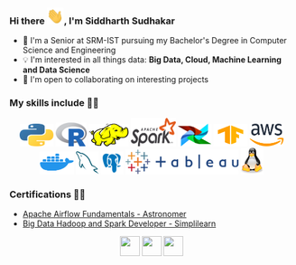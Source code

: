 ### Hi there <img src="https://raw.githubusercontent.com/ABSphreak/ABSphreak/master/gifs/Hi.gif" width="30">, I'm Siddharth Sudhakar

- :green_book: I'm a Senior at SRM-IST pursuing my Bachelor's Degree in Computer Science and Engineering
- :bulb: I'm interested in all things data: **Big Data, Cloud, Machine Learning and Data Science**
- 🤝  I'm open to collaborating on interesting projects


### My skills include :technologist:

<p align="center">
<a href="https://www.python.org/" target="_blank" rel="noreferrer"><img src="https://github.com/siddharth271101/siddharth271101/blob/main/assets/icons/python.svg" width="60" height="40" alt="Python" /></a>
<img title="R" alt="R" 
src="https://github.com/siddharth271101/siddharth271101/blob/main/assets/icons/r-lang.svg"
 width="55" />
 <img title="Hadoop" alt="Hadoop" 
src="https://github.com/siddharth271101/siddharth271101/blob/main/assets/icons/hadoop.svg"
 width="70" height="40" />
 	<img title="Spark" alt="Spark" 
src="https://github.com/siddharth271101/siddharth271101/blob/main/assets/icons/apache_spark.svg"
 width="80" height="50" />
  <img title="airflow" alt="airflow" 
src="https://github.com/siddharth271101/siddharth271101/blob/main/assets/icons/airflow.svg"
 width="60" height="40" />
 <img title="Tensorflow" alt="Tensorflow" 
src="https://github.com/siddharth271101/siddharth271101/blob/main/assets/icons/tensorflow.svg"
 width="60" height="40" />
<img title="AWS" alt="AWS" 
src="https://github.com/siddharth271101/siddharth271101/blob/main/assets/icons/aws.svg"
 width="60" height="40" />
 <img title="Docker" alt="Docker" 
src="https://github.com/siddharth271101/siddharth271101/blob/main/assets/icons/docker.svg"
 width="60" height="40" />
 <img title="MySQL" alt="MySQL" 
src="https://github.com/siddharth271101/siddharth271101/blob/main/assets/icons/mysql.svg"
 width="40" height="40" />
 <img title="PostgreSQL" alt="PostgreSQL" 
src="https://github.com/siddharth271101/siddharth271101/blob/main/assets/icons/postgresql.svg"
 width="40" height="40" />
 <img title="Tableau" alt="Tableau" 
src="https://github.com/siddharth271101/siddharth271101/blob/main/assets/icons/tableau.svg"
 width="200" />
 <img title="linux" alt="linux" 
src="https://github.com/siddharth271101/siddharth271101/blob/main/assets/icons/linux.svg"
 width="40" />	
 
 </p>
 
### Certifications :man_student:
- [Apache Airflow Fundamentals - Astronomer](https://www.credly.com/badges/3cc9dfe8-375a-4946-83b1-543e4b312cae/public_url)
- [Big Data Hadoop and Spark Developer - Simplilearn](https://certificates.simplicdn.net/share/1910045.pdf)


<p align="center">
<a target="_blank" 
href="https://www.linkedin.com/in/siddharth-sudhakar/"><img 
src="https://img.icons8.com/color/48/000000/linkedin.png" width="35" height="35"></img></a>
<a target="_blank" 
href="https://medium.com/@siddharthsudhakar"><img 
src="https://img.icons8.com/color/48/000000/medium.png" width="35" height="35"></img></a>
<a href="mailto:siddharth271101@gmail.com"><img 
src="https://img.icons8.com/fluent/48/000000/gmail.png" width="35" height="35"/></a>
<!--- <a href="https://rpubs.com/siddharth2711"><img 
 src="https://github.com/siddharth271101/siddharth271101/blob/main/assets/icons/rpubs.jpeg" width="25" height="25"/></a> --->



</p>

